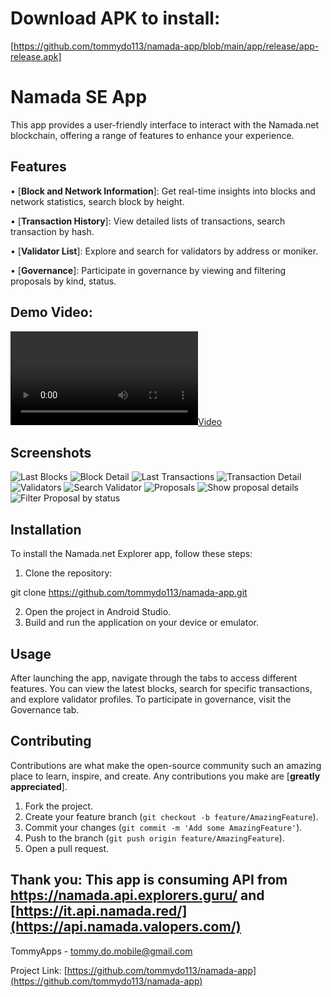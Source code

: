 # Download APK to install:
[https://github.com/tommydo113/namada-app/blob/main/app/release/app-release.apk]
# Namada SE App

 This app provides a user-friendly interface to interact with the Namada.net blockchain, offering a range of features to enhance your experience.

## Features

•  [**Block and Network Information**]: Get real-time insights into blocks and network statistics, search block by height.

•  [**Transaction History**]: View detailed lists of transactions, search transaction by hash.

•  [**Validator List**]: Explore and search for validators by address or moniker.

•  [**Governance**]: Participate in governance by viewing and filtering proposals by kind, status.

## Demo Video:
[![Video](screenshots/Screen_recording_2.mp4)](https://youtube.com/shorts/ILQ7MEvCIqY?feature=share)

## Screenshots
![Last Blocks](screenshots/blocks.png)
![Block Detail](screenshots/block_detail.jpg)
![Last Transactions](screenshots/transactions.png)
![Transaction Detail](screenshots/transaction_detail.jpg)
![Validators](screenshots/validators.jpg)
![Search Validator](screenshots/search_validator.jpg)
![Proposals](screenshots/proposals.png)
![Show proposal details](screenshots/proposal_details.png)
![Filter Proposal by status](screenshots/filter_proposal_status.png)



## Installation

To install the Namada.net Explorer app, follow these steps:

1. Clone the repository:

git clone https://github.com/tommydo113/namada-app.git

2. Open the project in Android Studio.
3. Build and run the application on your device or emulator.

## Usage

After launching the app, navigate through the tabs to access different features. You can view the latest blocks, search for specific transactions, and explore validator profiles. To participate in governance, visit the Governance tab.

## Contributing

Contributions are what make the open-source community such an amazing place to learn, inspire, and create. Any contributions you make are [**greatly appreciated**].

1. Fork the project.
2. Create your feature branch (`git checkout -b feature/AmazingFeature`).
3. Commit your changes (`git commit -m 'Add some AmazingFeature'`).
4. Push to the branch (`git push origin feature/AmazingFeature`).
5. Open a pull request.

## Thank you: This app is consuming API from https://namada.api.explorers.guru/ and [https://it.api.namada.red/](https://api.namada.valopers.com/)

TommyApps - tommy.do.mobile@gmail.com

Project Link: [https://github.com/tommydo113/namada-app](https://github.com/tommydo113/namada-app)

